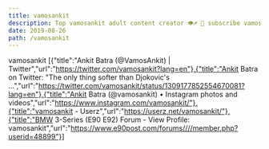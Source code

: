 ```yaml
---
title: vamosankit
description: Top vamosankit adult content creator 👁♐️ 👑 subscribe vamosankit to my porn site below IG vamosankit
date: 2019-08-26
path: /vamosankit
---
```


vamosankit
[{"title":"Ankit Batra (@VamosAnkit) | Twitter","url":"https://twitter.com/vamosankit?lang=en"},{"title":"Ankit Batra on Twitter: \"The only thing softer than Djokovic's ...","url":"https://twitter.com/vamosankit/status/1309177852554670081?lang=en"},{"title":"Ankit Batra (@vamosankit) • Instagram photos and videos","url":"https://www.instagram.com/vamosankit/"},{"title":"vamosankit - Userz","url":"https://userz.net/vamosankit/"},{"title":"BMW 3-Series (E90 E92) Forum - View Profile: vamosankit","url":"https://www.e90post.com/forums////member.php?userid=48899"}]

